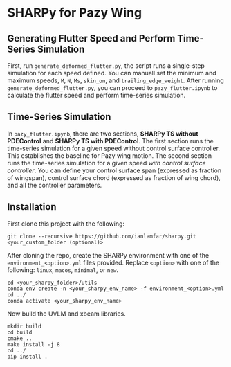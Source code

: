 # SHARPy for Pazy Wing

## Generating Flutter Speed and Perform Time-Series Simulation
First, run `generate_deformed_flutter.py`, the script runs a single-step simulation for each speed defined. You can manuall set the minimum and maximum speeds, `M`, `N`, `Ms`, `skin_on`, and `trailing_edge_weight`. After running `generate_deformed_flutter.py`, you can proceed to `pazy_flutter.ipynb` to calculate the flutter speed and perform time-series simulation.

## Time-Series Simulation
In `pazy_flutter.ipynb`, there are two sections, **SHARPy TS without PDEControl** and **SHARPy TS with PDEControl**. The first section runs the time-series simulation for a given speed without control surface controller. This establishes the baseline for Pazy wing motion. The second section runs the time-series simulation for a given speed *with control surface controller*. You can define your control surface span (expressed as fraction of wingspan), control surface chord (expressed as fraction of wing chord), and all the controller parameters.

## Installation
First clone this project with the following:
```
git clone --recursive https://github.com/ianlamfar/sharpy.git <your_custom_folder (optional)>
```
After cloning the repo, create the SHARPy environment with one of the `environment_<option>.yml` files provided. Replace `<option>` with one of the following: `linux`, `macos`, `minimal`, or `new`.
```
cd <your_sharpy_folder>/utils
conda env create -n <your_sharpy_env_name> -f environment_<option>.yml
cd ../
conda activate <your_sharpy_env_name>
```
Now build the UVLM and xbeam libraries.
```
mkdir build
cd build
cmake ..
make install -j 8
cd ../
pip install .
```